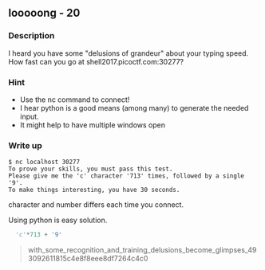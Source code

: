 ## looooong - 20

### Description

I heard you have some "delusions of grandeur" about your typing speed. How fast can you go at shell2017.picoctf.com:30277?

### Hint

  - Use the nc command to connect!
  - I hear python is a good means (among many) to generate the needed input.
  - It might help to have multiple windows open

### Write up

    $ nc localhost 30277
    To prove your skills, you must pass this test.
    Please give me the 'c' character '713' times, followed by a single '9'.
    To make things interesting, you have 30 seconds.

character and number differs each time you connect.

Using python is easy solution.

```python
  'c'*713 + '9'
```


> with_some_recognition_and_training_delusions_become_glimpses_493092611815c4e8f8eee8df7264c4c0
